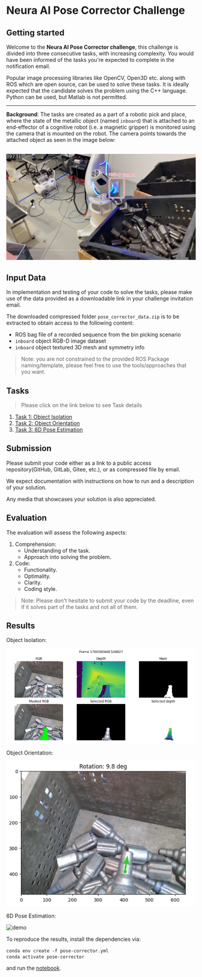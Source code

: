 # Neura AI Pose Corrector Challenge

## Getting started

Welcome to the **Neura AI Pose Corrector challenge**, this challenge is divided into three consecutive tasks, with increasing complexity. You would have been informed of the tasks you're expected to complete in the notification email. 


Popular image processing libraries like OpenCV, Open3D etc. along with ROS which are open source, can be used to solve these tasks. It is ideally expected that the candidate solves the problem using the C++ language. Python can be used, but Matlab is not permitted.

---
**Background**: The tasks are created as a part of a robotic pick and place, where the state of the metallic object (named `inboard`) that is attached to an end-effector of a cognitive robot (i.e. a magnetic gripper) is monitored using the camera that is mounted on the robot. The camera points towards the attached object as seen in the image below:

![binpick](docs/imgs/binpick_background.png)
---

## Input Data

In implementation and testing of your code to solve the tasks, please make use of the data provided as a downloadable link in your challenge invitation email.

The downloaded compressed folder `pose_corrector_data.zip` is to be extracted to obtain access to the following content:

- ROS bag file of a recorded sequence from the bin picking scenario
- `inboard` object RGB-D image dataset
- `inboard` object textured 3D mesh and symmetry info  

> Note: you are not constrained to the provided ROS Package naming/template, please feel free to use the tools/approaches that you want.

## Tasks
> Please click on the link below to see Task details
1. [Task 1: Object Isolation](docs/task_1.md)
2. [Task 2: Object Orientation](docs/task_2.md)
3. [Task 3: 6D Pose Estimation](docs/task_3.md)

## Submission
Please submit your code either as a link to a public access repository(GitHub, GitLab, Gitee, etc.), or as compressed file by email. 

We expect documentation with instructions on how to run and a description of your solution.

Any media that showcases your solution is also appreciated.

## Evaluation
The evaluation will assess the following aspects:
1. Comprehension:
    - Understanding of the task.
    - Approach into solving the problem.
2. Code:
    - Functionality.
    - Optimality.
    - Clarity.
    - Coding style.

> Note: Please don't hesitate to submit your code by the deadline, even if it solves part of the tasks and not all of them.


## Results

Object Isolation:

![mask](assets/vis_1700580448.534827.png)

Object Orientation:

![mask](assets/rotation.png)

6D Pose Estimation:

![demo](assets/demo.gif)


To reproduce the results, install the dependencies via:
```
conda env create -f pose-corrector.yml
conda activate pose-corrector
```
and run the [notebook](pose-corrector.ipynb).
